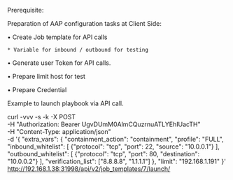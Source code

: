 Prerequisite:

Preparation of AAP configuration tasks at Client Side:

•⁠  ⁠Create Job template for API calls

    * Variable for inbound / outbound for testing

•⁠  ⁠Generate user Token for API calls.

•⁠  ⁠Prepare limit host for test

•⁠  ⁠Prepare Credential



Example to launch playbook via API call.

curl -vvv -s -k -X POST \
  -H "Authorization: Bearer UgvDUmM0AlmCQuzrnuATLYEhIUacTH" \
  -H "Content-Type: application/json" \
  -d '{
    "extra_vars": {
      "containment_action": "containment",
      "profile": "FULL",
      "inbound_whitelist": [
        {"protocol": "tcp", "port": 22, "source": "10.0.0.1"}
      ],
      "outbound_whitelist": [
        {"protocol": "tcp", "port": 80, "destination": "10.0.0.2"}
      ],
      "verification_list": ["8.8.8.8", "1.1.1.1"]
    },
    "limit": "192.168.1.191"
  }' \
  http://192.168.1.38:31998/api/v2/job_templates/7/launch/

